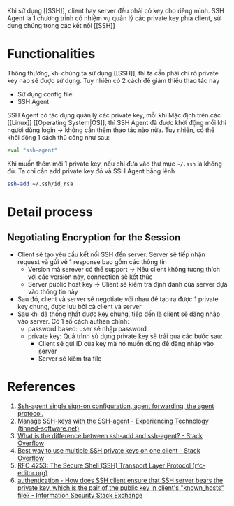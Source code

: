 Khi sử dụng [[SSH]], client hay server đều phải có key cho riêng mình. SSH Agent là 1 chương trình có nhiệm vụ quản lý các private key phía client, sử dụng chúng trong các kết nối [[SSH]]

# Functionalities

Thông thường, khi chúng ta sử dụng [[SSH]], thì ta cần phải chỉ rõ private key nào sẽ được sử dụng. Tuy nhiên có 2 cách để giảm thiểu thao tác này
- Sử dụng config file
- SSH Agent

SSH Agent có tác dụng quản lý các private key, mỗi khi 
Mặc định trên các [[Linux]] [[Operating System|OS]], thì SSH Agent đã được khởi động mỗi khi người dùng login -> không cần thêm thao tác nào nữa. Tuy nhiên, có thể khởi động 1 cách thủ công như sau:
``` bash
eval "ssh-agent"
```

Khi muốn thêm mới 1 private key, nếu chỉ đưa vào thư mục `~/.ssh`  là không đủ. Ta chỉ cần add private key đó và SSH Agent bằng lệnh
``` Bash
ssh-add ~/.ssh/id_rsa
```

# Detail process

## Negotiating Encryption for the Session

- Client sẽ tạo yêu cầu kết nối SSH đến server. Server sẽ tiếp nhận request và gửi về 1 response  bao gồm các thông tin
	- Version mà serever có thể support -> Nếu client không tương thích với các version này, connection sẽ kết thúc
	- Server public host key -> Client sẽ kiểm tra định danh của server dựa vào thông tin này
- Sau đó, client và server sẽ negotiate với nhau để tạo ra được 1 private key chung, được lưu bởi cả client và server
- Sau khi đã thống nhất được key chung, tiếp đến là client sẽ đăng nhập vào server. Có 1 số cách authen chính:
	- password based: user sẽ nhập password
	- private key: Quá trình sử dụng private key sẽ trải qua các bước sau:
		- Client sẽ gửi ID của key mà nó muốn dùng để đăng nhập vào server
		- Server sẽ kiểm tra file 
# References

1. [Ssh-agent single sign-on configuration, agent forwarding, the agent protocol.](https://www.ssh.com/academy/ssh/agent)
2. [Manage SSH-keys with the SSH-agent - Experiencing Technology (tinned-software.net)](https://blog.tinned-software.net/manage-ssh-keys-with-the-ssh-agent/)
3. [What is the difference between ssh-add and ssh-agent? - Stack Overflow](https://stackoverflow.com/questions/22272299/what-is-the-difference-between-ssh-add-and-ssh-agent)
4. [Best way to use multiple SSH private keys on one client - Stack Overflow](https://stackoverflow.com/questions/2419566/best-way-to-use-multiple-ssh-private-keys-on-one-client)
5. [RFC 4253: The Secure Shell (SSH) Transport Layer Protocol (rfc-editor.org)](https://www.rfc-editor.org/rfc/rfc4253)
6. [authentication - How does SSH client ensure that SSH server bears the private key, which is the pair of the public key in client's "known_hosts" file? - Information Security Stack Exchange](https://security.stackexchange.com/questions/154796/how-does-ssh-client-ensure-that-ssh-server-bears-the-private-key-which-is-the-p)